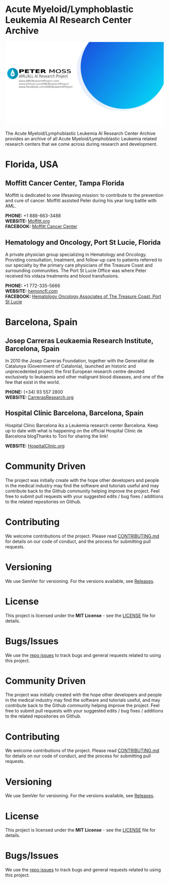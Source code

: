 # Acute Myeloid/Lymphoblastic Leukemia AI Research Center Archive

![Peter Moss Acute Myeloid/Lymphoblastic Leukemia AI Research Project Archive](Media/Images/Page-Banner.png)

The Acute Myeloid/Lymphoblastic Leukemia AI Research Center Archive provides an archive of all Acute Myeloid/Lymphoblastic Leukemia related research centers that we come across during research and development.

# Florida, USA

## Moffitt Cancer Center, Tampa Florida

Moffitt is dedicated to one lifesaving mission: to contribute to the prevention and cure of cancer. Moffitt assisted Peter during his year long battle with AML.

**PHONE:** +1 888-663-3488  
**WEBSITE:** [Moffitt.org](https://moffitt.org "Moffitt.org")  
**FACEBOOK:** [Moffitt Cancer Center](https://www.facebook.com/MoffittCancerCenter "Moffitt Cancer Center")

## Hematology and Oncology, Port St Lucie, Florida

A private physician group specializing in Hematology and Oncology. Providing consultation, treatment, and follow-up care to patients referred to our specialty by the primary care physicians of the Treasure Coast and surrounding communities. The Port St Lucie Office was where Peter received his vidaza treatments and blood transfusions.

**PHONE:** +1 772-335-5666  
**WEBSITE:** [hemoncfl.com](https://www.hemoncfl.com/locations/#port "hemoncfl.com")  
**FACEBOOK:** [Hematology Oncology Associates of The Treasure Coast, Port St Lucie](https://www.facebook.com/pages/Hematology-Oncology-Associates-of-The-Treasure-Coast/161402963887385 "Hematology Oncology Associates of The Treasure Coast, Port St Lucie")

# Barcelona, Spain

## Josep Carreras Leukaemia Research Institute, Barcelona, Spain

In 2010 the Josep Carreras Foundation, together with the Generalitat de Catalunya (Government of Catalonia), launched an historic and unprecedented project: the first European research centre devoted exclusively to leukaemia and other malignant blood diseases, and one of the few that exist in the world.

**PHONE:** (+34) 93 557 2800  
**WEBSITE:** [CarrerasResearch.org](http://www.carrerasresearch.org/en "CarrerasResearch.org")

## Hospital Clínic Barcelona, Barcelona, Spain

Hospital Clínic Barcelona iks a Leukemia research center Barcelona. Keep up to date with what is happening on the official Hospital Clínic de Barcelona blogThanks to Toni for sharing the link!

**WEBSITE:** [HospitalClinic.org](http://blog.hospitalclinic.org/en/tag/leucemia-en "HospitalClinic.org")

# Community Driven

The project was initially create with the hope other developers and people in the medical industry may find the software and tutorials useful and may contribute back to the Github community helping improve the project. Feel free to submit pull requests with your suggested edits / bug fixes / additions to the related repositories on Github.

# Contributing

We welcome contributions of the project. Please read [CONTRIBUTING.md](https://github.com/AMLResearchProject/AML-ALL-Research-Archive/blob/master/CONTRIBUTING.md "CONTRIBUTING.md") for details on our code of conduct, and the process for submitting pull requests.

# Versioning

We use SemVer for versioning. For the versions available, see [Releases](https://github.com/AMLResearchProject/AML-ALL-Research-Archive/releases "Releases").

# License

This project is licensed under the **MIT License** - see the [LICENSE](https://github.com/AMLResearchProject/AML-ALL-Research-Archive/blob/master/LICENSE "LICENSE") file for details.

# Bugs/Issues

We use the [repo issues](https://github.com/AMLResearchProject/AML-ALL-Research-Archive/issues "repo issues") to track bugs and general requests related to using this project.

# Community Driven

The project was initially created with the hope other developers and people in the medical industry may find the software and tutorials useful, and may contribute back to the Github community helping improve the project. Feel free to submit pull requests with your suggested edits / bug fixes / additions to the related repositories on Github.

# Contributing

We welcome contributions of the project. Please read [CONTRIBUTING.md](https://github.com/AMLResearchProject/AML-ALL-Research-Archive/blob/master/CONTRIBUTING.md "CONTRIBUTING.md") for details on our code of conduct, and the process for submitting pull requests.

# Versioning

We use SemVer for versioning. For the versions available, see [Releases](https://github.com/AMLResearchProject/AML-ALL-Research-Archive/releases "Releases").

# License

This project is licensed under the **MIT License** - see the [LICENSE](https://github.com/AMLResearchProject/AML-ALL-Research-Archive/blob/master/LICENSE "LICENSE") file for details.

# Bugs/Issues

We use the [repo issues](https://github.com/AMLResearchProject/AML-ALL-Research-Archive/issues "repo issues") to track bugs and general requests related to using this project.
